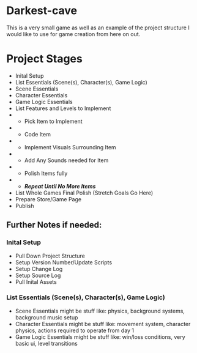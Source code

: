# Darkest-cave
This is a very small game as well as an example of the project structure I would like to use for game creation from here on out.

# Project Stages

* Inital Setup
* List Essentials (Scene(s), Character(s), Game Logic)
* Scene Essentials
* Character Essentials
* Game Logic Essentials
* List Features and Levels to Implement
* * Pick Item to Implement
* * Code Item
* * Implement Visuals Surrounding Item
* * Add Any Sounds needed for Item
* * Polish Items fully
* * <strong><em>Repeat Until No More Items</em></strong>
* List Whole Games Final Polish (Stretch Goals Go Here)
* Prepare Store/Game Page
* Publish

## Further Notes if needed:

### Inital Setup
* Pull Down Project Structure
* Setup Version Number/Update Scripts
* Setup Change Log
* Setup Source Log
* Pull Inital Assets

### List Essentials (Scene(s), Character(s), Game Logic)
* Scene Essentials might be stuff like: physics, background systems, background music setup
* Character Essentials might be stuff like: movement system, character physics, actions required to operate from day 1
* Game Logic Essentials might be stuff like: win/loss conditions, very basic ui, level transitions

